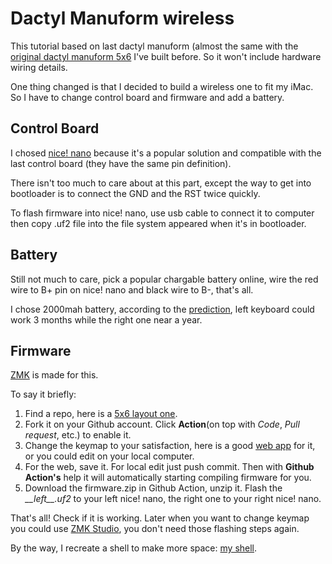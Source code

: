 # Dactyl Manuform wireless

This tutorial based on last dactyl manuform (almost the same with the [original dactyl manuform 5x6](https://github.com/abstracthat/dactyl-manuform) I've built before.
So it won't include hardware wiring details.

One thing changed is that I decided to build a wireless one to fit my iMac.
So I have to change control board and firmware and add a battery.

## Control Board

I chosed [nice! nano](https://nicekeyboards.com/nice-nano) because it's a popular solution and compatible with the last control board (they have the same pin definition).

There isn't too much to care about at this part, except the way to get into bootloader is to connect the GND and the RST twice quickly.

To flash firmware into nice! nano, use usb cable to connect it to computer then copy .uf2 file into the file system appeared when it's in bootloader.

## Battery

Still not much to care, pick a popular chargable battery online, wire the red wire to B+ pin on nice! nano and black wire to B-, that's all. 

I chose 2000mah battery, according to the [prediction](https://zmk.dev/power-profiler), left keyboard could work 3 months while the right one near a year.

## Firmware

[ZMK](https://zmk.dev/) is made for this. 

To say it briefly:

1. Find a repo, here is a [5x6 layout one](https://github.com/IoakeimSogiakas/dactyl_manuform_5x6-ZMK).
2. Fork it on your Github account. Click **Action**(on top with *Code*, *Pull request*, etc.) to enable it.
3. Change the keymap to your satisfaction, here is a good [web app](https://nickcoutsos.github.io/keymap-editor/) for it, or you could edit on your local computer.
4. For the web, save it. For local edit just push commit. Then with **Github Action's** help it will automatically starting compiling firmware for you.
5. Download the firmware.zip in Github Action, unzip it. Flash the *\_\_left__.uf2* to your left nice! nano, the right one to your right nice! nano.

That's all! Check if it is working. Later when you want to change keymap you could use [ZMK Studio](https://zmk.studio/), you don't need those flashing steps again.

By the way, I recreate a shell to make more space: [my shell](https://ryanis.cool/dactyl/#manuform).
